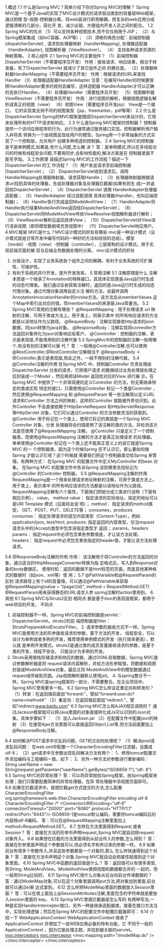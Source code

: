 1.概述
1.1 什么是Spring MVC？简单介绍下你对Spring MVC的理解？
Spring MVC是一个基于Java的实现了MVC设计模式的请求驱动类型的轻量级Web框架，通过把模
型-视图-控制器分离，将web层进行职责解耦，把复杂的web应用分成逻辑清晰的几部分，简化开
发，减少出错，方便组内开发人员之间的配合。
1.2 Spring MVC的优点
（1）可以支持各种视图技术,而不仅仅局限于JSP； （2）与Spring框架集成（如IoC容器、AOP等）；
（3）清晰的角色分配：前端控制器(dispatcherServlet) , 请求到处理器映射（handlerMapping),
处理器适配器（HandlerAdapter), 视图解析器（ViewResolver）。
（4） 支持各种请求资源的映射策略。
2.核心组件
2.1 Spring MVC的主要组件？
（1）前端控制器 DispatcherServlet（不需要程序员开发）
作用：接收请求、响应结果，相当于转发器，有了DispatcherServlet 就减少了其它组件之间
的耦合度。
（2）处理器映射器HandlerMapping（不需要程序员开发）
作用：根据请求的URL来查找Handler
（3）处理器适配器HandlerAdapter
注意：在编写Handler的时候要按照HandlerAdapter要求的规则去编写，这样适配器
HandlerAdapter才可以正确的去执行Handler。 （4）处理器Handler（需要程序员开发）
（5）视图解析器 ViewResolver（不需要程序员开发）
作用：进行视图的解析，根据视图逻辑名解析成真正的视图（view） （6）视图View（需要程序员开发jsp）
View是一个接口， 它的实现类支持不同的视图类型（jsp，freemarker，pdf等等）
2.2 什么是DispatcherServlet
Spring的MVC框架是围绕DispatcherServlet来设计的，它用来处理所有的HTTP请求和响应。
2.3 什么是Spring MVC框架的控制器？
控制器提供一个访问应用程序的行为，此行为通常通过服务接口实现。控制器解析用户输入并将其
转换为一个由视图呈现给用户的模型。Spring用一个非常抽象的方式实现了一个控制层，允许用户
创建多种用途的控制器。
2.4 Spring MVC的控制器是不是单例模式,如果是,有什么问题,怎么解
决？
答：是单例模式,所以在多线程访问的时候有线程安全问题,不要用同步,会影响性能的,解决方案是在
控制器里面不能写字段。
3.工作原理
请描述Spring MVC的工作流程？描述一下 DispatcherServlet 的工
作流程？
（1）用户发送请求至前端控制器DispatcherServlet； （2） DispatcherServlet收到请求后，调用HandlerMapping处理器映射器，请求获取Handle；
（3）处理器映射器根据请求url找到具体的处理器，生成处理器对象及处理器拦截器(如果有则生
成)一并返回给DispatcherServlet； （4）DispatcherServlet 调用 HandlerAdapter处理器适配器；
（5）HandlerAdapter 经过适配调用 具体处理器(Handler，也叫后端控制器)； （6）Handler执行完成返回ModelAndView； （7）HandlerAdapter将Handler执行结果ModelAndView返回给DispatcherServlet； （8）DispatcherServlet将ModelAndView传给ViewResolver视图解析器进行解析；
（9）ViewResolver解析后返回具体View； （10）DispatcherServlet对View进行渲染视图（即将模型数据填充至视图中）
（11）DispatcherServlet响应用户。
4.MVC框架
MVC是什么？MVC设计模式的好处有哪些
mvc是一种设计模式（设计模式就是日常开发中编写代码的一种好的方法和经验的总结）。模型
（model）-视图（view）-控制器（controller），三层架构的设计模式。用于实现前端页面的展
现与后端业务数据处理的分离。
mvc设计模式的好处
1. 分层设计，实现了业务系统各个组件之间的解耦，有利于业务系统的可扩展性，可维护性。
2. 有利于系统的并行开发，提升开发效率。
5.常用注解
5.1 注解原理是什么
注解本质是一个继承了Annotation的特殊接口，其具体实现类是Java运行时生成的动态代理类。
我们通过反射获取注解时，返回的是Java运行时生成的动态代理对象。通过代理对象调用自定义注
解的方法，会最终调用AnnotationInvocationHandler的invoke方法。该方法会从memberValues
这个Map中索引出对应的值。而memberValues的来源是Java常量池。
5.2 Spring MVC常用的注解有哪些？
@RequestMapping：用于处理请求 url 映射的注解，可用于类或方法上。用于类上，则表示类中
的所有响应请求的方法都是以该地址作为父路径。
@RequestBody：注解实现接收http请求的json数据，将json转换为java对象。
@ResponseBody：注解实现将conreoller方法返回对象转化为json对象响应给客户。
@Conntroller：控制器的注解，表示是表现层,不能用用别的注解代替
5.3 SpingMvc中的控制器的注解一般用哪个,有没有别的注解可以替
代？
答：一般用@Controller注解,也可以使用@RestController,@RestController注解相当于
@ResponseBody ＋ @Controller,表示是表现层,除此之外，一般不用别的注解代替。
5.4 @Controller注解的作用
在Spring MVC 中，控制器Controller 负责处理由DispatcherServlet 分发的请求，它把用户请求
的数据经过业务处理层处理之后封装成一个Model ，然后再把该Model 返回给对应的View 进行展
示。在Spring MVC 中提供了一个非常简便的定义Controller 的方法，你无需继承特定的类或实现
特定的接口，只需使用@Controller 标记一个类是Controller ，然后使用@RequestMapping 和
@RequestParam 等一些注解用以定义URL 请求和Controller 方法之间的映射，这样的Controller
就能被外界访问到。此外Controller 不会直接依赖于HttpServletRequest 和HttpServletResponse
等HttpServlet 对象，它们可以通过Controller 的方法参数灵活的获取到。
@Controller 用于标记在一个类上，使用它标记的类就是一个Spring MVC Controller 对象。分发
处理器将会扫描使用了该注解的类的方法，并检测该方法是否使用了@RequestMapping 注解。
@Controller 只是定义了一个控制器类，而使用@RequestMapping 注解的方法才是真正处理请求
的处理器。单单使用@Controller 标记在一个类上还不能真正意义上的说它就是Spring MVC 的一
个控制器类，因为这个时候Spring 还不认识它。那么要如何做Spring 才能认识它呢？这个时候就
需要我们把这个控制器类交给Spring 来管理。有两种方式：
在Spring MVC 的配置文件中定义MyController 的bean 对象。
在Spring MVC 的配置文件中告诉Spring 该到哪里去找标记为@Controller 的Controller 控制器。
5.5 @RequestMapping注解的作用
RequestMapping是一个用来处理请求地址映射的注解，可用于类或方法上。用于类上，表示类中
的所有响应请求的方法都是以该地址作为父路径。
RequestMapping注解有六个属性，下面我们把她分成三类进行说明（下面有相应示例）。
value， method
value： 指定请求的实际地址，指定的地址可以是URI Template 模式（后面将会说
明）；
method： 指定请求的method类型， GET、POST、PUT、DELETE等；
consumes，produces
consumes： 指定处理请求的提交内容类型（Content-Type），例如application/json,
text/html;
produces: 指定返回的内容类型，仅当request请求头中的(Accept)类型中包含该指定类型才
返回；
params，headers
params： 指定request中必须包含某些参数值是，才让该方法处理。
headers： 指定request中必须包含某些指定的header值，才能让该方法处理请求。
 
5.6 @ResponseBody注解的作用
作用： 该注解用于将Controller的方法返回的对象，通过适当的HttpMessageConverter转换为指
定格式后，写入到Response对象的body数据区。
使用时机：返回的数据不是html标签的页面，而是其他某种格式的数据时（如json、xml等）使
用；
5.7 @PathVariable和@RequestParam的区别
请求路径上有个id的变量值，可以通过@PathVariable来获取 @RequestMapping(value =
“/page/{id}”, method = RequestMethod.GET)
@RequestParam用来获得静态的URL请求入参 spring注解时action里用到。
6.其他
6.1 Spring MVC与Struts2区别
相同点
都是基于mvc的表现层框架，都用于web项目的开发。
不同点
1. 前端控制器不一样。Spring MVC的前端控制器是servlet：DispatcherServlet。struts2的前
端控制器是filter：StrutsPreparedAndExcutorFilter。 2. 请求参数的接收方式不一样。Spring MVC是使用方法的形参接收请求的参数，基于方法的开发，
线程安全，可以设计为单例或者多例的开发，推荐使用单例模式的开发（执行效率更高），默认就
是单例开发模式。struts2是通过类的成员变量接收请求的参数，是基于类的开发，线程不安全，
只能设计为多例的开发。
3. Struts采用值栈存储请求和响应的数据，通过OGNL存取数据，Spring MVC通过参数解析器是将
request请求内容解析，并给方法形参赋值，将数据和视图封装成ModelAndView对象，最后又将
ModelAndView中的模型数据通过reques域传输到页面。Jsp视图解析器默认使用jstl。 4. 与spring整合不一样。Spring MVC是spring框架的一部分，不需要整合。在企业项目中，Spring
MVC使用更多一些。
6.2 Spring MVC怎么样设定重定向和转发的？
（1）转发：在返回值前面加"forward:"，譬如"forward:user.do?name=method4"
（2）重定向：在返回值前面加"redirect:"，譬如"redirect:www.baidu.com"
6.3 Spring MVC怎么和AJAX相互调用的？
通过Jackson框架就可以把Java里面的对象直接转化成Js可以识别的Json对象。具体步骤如下 ： （1）加入Jackson.jar
（2）在配置文件中配置json的映射
（3）在接受Ajax方法里面可以直接返回Object,List等,但方法前面要加上@ResponseBody注解。
 
6.4 如何解决POST请求中文乱码问题，GET的又如何处理呢？
（1）解决post请求乱码问题：
在web.xml中配置一个CharacterEncodingFilter过滤器，设置成utf-8； （2）get请求中文参数出现乱码解决方法有两个：
1、修改tomcat配置文件添加编码与工程编码一致，如下：
2、另外一种方法对参数进行重新编码：
String userName = new String(request.getParamter(“userName”).getBytes(“ISO8859-1”),“utf-
8”)
6.5 Spring MVC的异常处理？
答：可以将异常抛给Spring框架，由Spring框架来处理；我们只需要配置简单的异常处理器，在异
常处理器中添视图页面即可。
6.6 如果在拦截请求中，我想拦截get方式提交的方法,怎么配置
<filter> <filter-name>CharacterEncodingFilter</filter-name> <filter- class>org.springframework.web.filter.CharacterEncodingFilter</filter-class> <init-param> <param-name>encoding</param-name> <param-value>utf-8</param-value> </init-param> </filter> <filter-mapping> <filter-name>CharacterEncodingFilter</filter-name> <url-pattern>/*</url-pattern> </filter-mapping> <ConnectorURIEncoding="utf-8" connectionTimeout="20000" port="8080" protocol="HTTP/1.1" redirectPort="8443"/> ISO8859-1是tomcat默认编码，需要将tomcat编码后的内容按utf-8编码。
答：可以在@RequestMapping注解里面加上method=RequestMethod.GET。
6.7 怎样在方法里面得到Request,或者Session？
答：直接在方法的形参中声明request,Spring MVC就自动把request对象传入。
6.8 如果想在拦截的方法里面得到从前台传入的参数,怎么得到？
答：直接在形参里面声明这个参数就可以,但必须名字和传过来的参数一样。
6.9 如果前台有很多个参数传入,并且这些参数都是一个对象的,那么
怎么样快速得到这个对象？
答：直接在方法中声明这个对象,Spring MVC就自动会把属性赋值到这个对象里面。
6.10 Spring MVC中函数的返回值是什么？
答：返回值可以有很多类型,有String, ModelAndView。ModelAndView类把视图和数据都合并的
一起的，但一般用String比较好。
6.11 Spring MVC用什么对象从后台向前台传递数据的？
答：通过ModelMap对象,可以在这个对象里面调用put方法,把对象加到里面,前台就可以通过el表
达式拿到。
6.12 怎么样把ModelMap里面的数据放入Session里面？
答：可以在类上面加上@SessionAttributes注解,里面包含的字符串就是要放入session里面的
key。
6.13 Spring MVC里面拦截器是怎么写的
有两种写法,一种是实现HandlerInterceptor接口，另外一种是继承适配器类，接着在接口方法当
中，实现处理逻辑；然后在Spring MVC的配置文件中配置拦截器即可：
6.14 介绍一下 WebApplicationContext
WebApplicationContext 继承了ApplicationContext 并增加了一些WEB应用必备的特有功能，它
不同于一般的ApplicationContext ，因为它能处理主题，并找到被关联的servlet。 <!-- 配置Spring MVC的拦截器 --> <mvc:interceptors> <!-- 配置一个拦截器的Bean就可以了 默认是对所有请求都拦截 --> <bean id="myInterceptor" class="com.zwp.action.MyHandlerInterceptor"> </bean><!-- 只针对部分请求拦截 --> <mvc:interceptor> <mvc:mapping path="/modelMap.do" /> <bean class="com.zwp.action.MyHandlerInterceptorAdapter" /> </mvc:interceptor> </mvc:interceptors>
